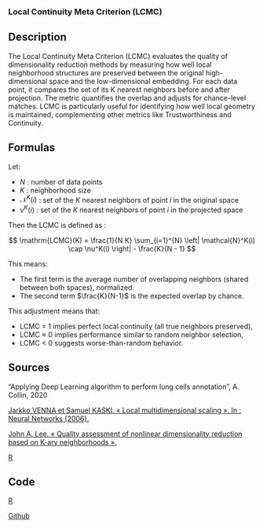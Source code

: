 ### Local Continuity Meta Criterion (LCMC)

## Description 

The Local Continuity Meta Criterion (LCMC) evaluates the quality of dimensionality reduction methods by measuring how well local neighborhood structures are preserved between the original high-dimensional space and the low-dimensional embedding.
For each data point, it compares the set of its K nearest neighbors before and after projection. The metric quantifies the overlap and adjusts for chance-level matches.
LCMC is particularly useful for identifying how well local geometry is maintained, complementing other metrics like Trustworthiness and Continuity.

## Formulas 

Let:
- $N$ : number of data points
- $K$ : neighborhood size
- $\mathcal{N}^K(i)$ : set of the $K$ nearest neighbors of point $i$ in the original space
- $\nu^K(i)$ : set of the $K$ nearest neighbors of point $i$ in the projected space

Then the LCMC is defined as :

$$
\mathrm{LCMC}(K) = \frac{1}{N K} \sum_{i=1}^{N} \left| \mathcal{N}^K(i) \cap \nu^K(i) \right| - \frac{K}{N - 1}
$$

This means:
- The first term is the average number of overlapping neighbors (shared between both spaces), normalized.
- The second term $\frac{K}{N-1}$ is the expected overlap by chance.


This adjustment means that:
- LCMC = 1 implies perfect local continuity (all true neighbors preserved),
- LCMC ≈ 0 implies performance similar to random neighbor selection,
- LCMC < 0 suggests worse-than-random behavior.

## Sources 

“Applying Deep Learning algorithm to perform lung cells annotation”, A. Collin, 2020

[Jarkko VENNA et Samuel KASKI. « Local multidimensional scaling ». In : Neural Networks (2006).](https://doi.org/10.1016/j.neunet.2006.05.014)

[John A. Lee. « Quality assessment of nonlinear dimensionality reduction based on K-ary neighborhoods ».](https://proceedings.mlr.press/v4/lee08a/lee08a.pdf)

[R](https://search.r-project.org/CRAN/refmans/coRanking/html/LCMC.html)

## Code 

[R](https://search.r-project.org/CRAN/refmans/coRanking/html/LCMC.html)

[Github](https://github.com/hj-n/zadu)
